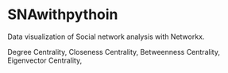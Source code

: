 # SNAwithpythoin

Data visualization of Social network analysis with Networkx.

Degree Centrality,
Closeness Centrality,
Betweenness Centrality,
Eigenvector Centrality,
